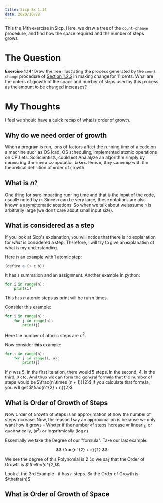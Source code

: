 ```yaml
---
title: Sicp Ex 1.14
date: 2020/10/28
---
```


This the 14th exercise in Sicp. Here, we draw
a tree of the `count-change` procedure, and find
how the space required and the number of steps
grows.

# The Question

**Exercise 1.14:** Draw the tree illustrating the process generated by
the `count-change` procedure of [Section 1.2.2](https://benjamin-philip.github.io/sicp/example-counting-change) in making change for
11 cents. What are the orders of growth of the space and number of
steps used by this process as the amount to be changed increases?

# My Thoughts

I feel we should have a quick recap of what is order of growth.

## Why do we need order of growth

When a program is run, tons of factors affect the running time of
a code on a machine such as OS load, OS scheduling, implemented atomic
operations on CPU ets. So Scientists, could not Analalyze an algorithm
simply by measuring the time a computation takes. Hence, they came
up with the theoretical definition of order of growth.

## What is *n*?

One thing for sure impacting running time and that is the input of the code,
usually noted by *n*. Since *n* can be very large, these notations are also
known a asymptomatic notations. So when we talk about we assume *n* is 
arbitrarily large (we don't care about small input size).

## What is considered as a step

If you look at Sicp's explanation, you will notice that there is no
explanation for *what* is considered a step. Therefore, I will try to
give an explanation of what is my understanding.

Here is an example with 1 atomic step:

```scheme
(define a (+ c b))
```

It has a summation and an assignment. Another example in python:

```python
for i in range(n):
    print(i)
```

This has *n* atomic steps as print will be run *n* times.

Consider this example:

```python
for i in range(n):
    for j in range(n):
        print(j)
```

Here the number of atomic steps are $n^{2}$.

Now consider **this** example:

```python
for i in range(n):
    for j in range(i, n):
        print(j)
```

If *n* was 5, in the first iteration, there would 5 steps. In the second, 4. In the third, 3 etc.
And thus we can form the general formula that the number of steps would be $\frac{n \times (n + 1)}{2}$
If you calculate that formula, you will get $\frac{n^{2} + n}{2}$.

## What is Order of Growth of Steps


Now Order of Growth of Steps is an approximation of how the number of steps increase.
Now, the reason I say an approximation is because we only want how it grows - 
Wheter if the number of steps increase or linearly, or quadratically, ($n^{2}$) or 
logaritmically ($\log n$).

Essentially we take the Degree of our "formula". Take our last example:

$$ \frac{n^{2} + n}{2} $$

We see the degree of this Polynomial is 2
So we say that the Order of Growth is *$\thetha(n^{2})$*.

Look at the 3rd Example - it has *n* steps. So the
Order of Growth is $\thetha(n)$

## What is Order of Growth of Space


